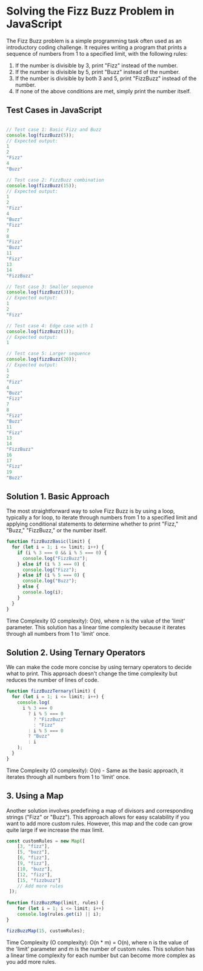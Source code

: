 # Solving the Fizz Buzz Problem in JavaScript

The Fizz Buzz problem is a simple programming task often used as an introductory coding challenge. It requires writing a program that prints a sequence of numbers from 1 to a specified limit, with the following rules:

1. If the number is divisible by 3, print "Fizz" instead of the number.
2. If the number is divisible by 5, print "Buzz" instead of the number.
3. If the number is divisible by both 3 and 5, print "FizzBuzz" instead of the number.
3. If none of the above conditions are met, simply print the number itself.

## Test Cases in JavaScript

```javascript

// Test case 1: Basic Fizz and Buzz
console.log(fizzBuzz(5));
// Expected output:
1
2
"Fizz"
4
"Buzz"

// Test case 2: FizzBuzz combination
console.log(fizzBuzz(15));
// Expected output: 
1
2
"Fizz"
4
"Buzz"
"Fizz"
7
8
"Fizz"
"Buzz"
11
"Fizz"
13
14
"FizzBuzz"

// Test case 3: Smaller sequence
console.log(fizzBuzz(3));
// Expected output: 
1
2
"Fizz"

// Test case 4: Edge case with 1
console.log(fizzBuzz(1));
// Expected output:
1

// Test case 5: Larger sequence
console.log(fizzBuzz(20));
// Expected output: 
1
2
"Fizz"
4
"Buzz"
"Fizz"
7
8
"Fizz"
"Buzz"
11
"Fizz"
13
14
"FizzBuzz"
16
17
"Fizz"
19
"Buzz"
```

## Solution 1. Basic Approach

The most straightforward way to solve Fizz Buzz is by using a loop, typically a for loop, to iterate through numbers from 1 to a specified limit and applying conditional statements to determine whether to print "Fizz," "Buzz," "FizzBuzz," or the number itself.

```javascript
function fizzBuzzBasic(limit) {
  for (let i = 1; i <= limit; i++) {
    if (i % 3 === 0 && i % 5 === 0) {
      console.log("FizzBuzz");
    } else if (i % 3 === 0) {
      console.log("Fizz");
    } else if (i % 5 === 0) {
      console.log("Buzz");
    } else {
      console.log(i);
    }
  }
}
```

Time Complexity (O complexity): O(n), where n is the value of the 'limit' parameter. This solution has a linear time complexity because it iterates through all numbers from 1 to 'limit' once.

## Solution 2. Using Ternary Operators

We can make the code more concise by using ternary operators to decide what to print. This approach doesn't change the time complexity but reduces the number of lines of code.

```javascript
function fizzBuzzTernary(limit) {
  for (let i = 1; i <= limit; i++) {
    console.log(
      i % 3 === 0
        ? i % 5 === 0
          ? "FizzBuzz"
          : "Fizz"
        : i % 5 === 0
        ? "Buzz"
        : i
    );
  }
}
```

Time Complexity (O complexity): O(n) - Same as the basic approach, it iterates through all numbers from 1 to 'limit' once.

## 3. Using a Map

Another solution involves predefining a map of divisors and corresponding strings ("Fizz" or "Buzz"). This approach allows for easy scalability if you want to add more custom rules. However, this map and the code can grow quite large if we increase the max limit.

```javascript
const customRules = new Map([
    [3, "fizz"],
    [5, "buzz"],
    [6, "fizz"],
    [9, "fizz"],
    [10, "buzz"],  
    [12, "fizz"],
    [15, "fizzbuzz"]
    // Add more rules
 ]);
     
function fizzBuzzMap(limit, rules) {
    for (let i = 1; i <= limit; i++)
    console.log(rules.get(i) || i);
}

fizzBuzzMap(15, customRules);
```

Time Complexity (O complexity): O(n * m) = O(n), where n is the value of the 'limit' parameter and m is the number of custom rules. This solution has a linear time complexity for each number but can become more complex as you add more rules.